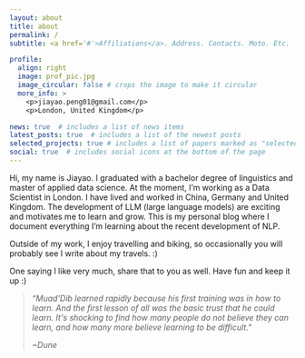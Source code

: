 ```yaml
---
layout: about
title: about
permalink: /
subtitle: <a href='#'>Affiliations</a>. Address. Contacts. Moto. Etc.

profile:
  align: right
  image: prof_pic.jpg
  image_circular: false # crops the image to make it circular
  more_info: >
    <p>jiayao.peng01@gmail.com</p>
    <p>London, United Kingdom</p>

news: true  # includes a list of news items
latest_posts: true  # includes a list of the newest posts
selected_projects: true # includes a list of papers marked as "selected={true}"
social: true  # includes social icons at the bottom of the page
---
```


Hi, my name is Jiayao. I graduated with a bachelor degree of linguistics and master of applied data science. At the moment, I’m working as a Data Scientist in London. I have lived and worked in China, Germany and United Kingdom.  The development of LLM (large language models) are exciting and motivates me to learn and grow. 
This is my personal blog where I document everything I’m learning about the recent development of NLP.   

Outside of my work, I enjoy travelling and biking, so occasionally you will probably see I  write about my travels. :) 


One saying I like very much, share that to you as well. Have fun and keep it up :) 

> *“Muad'Dib learned rapidly because his first training was in how to learn. 
And the first lesson of all was the basic trust that he could learn. 
It's shocking to find how many people do not believe they can learn, 
and how many more believe learning to be difficult."*
> 
> *~Dune*
